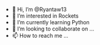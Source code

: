 - 👋 Hi, I’m @Ryantaw13
- 👀 I’m interested in Rockets
- 🌱 I’m currently learning Python
- 💞️ I’m looking to collaborate on ...
- 📫 How to reach me ...

<!---
Ryantaw13/Ryantaw13 is a ✨ special ✨ repository because its `README.md` (this file) appears on your GitHub profile.
You can click the Preview link to take a look at your changes.
--->

